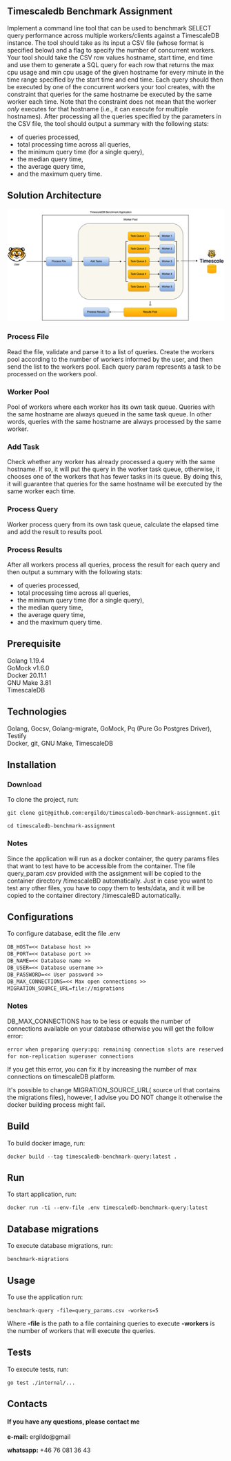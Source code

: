 ## Timescaledb Benchmark Assignment

Implement a command line tool that can be used to benchmark SELECT query performance across multiple workers/clients against a TimescaleDB instance. The tool should take as its input a CSV file (whose format is specified below) and a flag to specify the number of concurrent workers.
Your tool should take the CSV row values hostname, start time, end time and use them to
generate a SQL query for each row that returns the max cpu usage and min cpu usage of the given hostname for every minute in the time range specified by the start time and end time.
Each query should then be executed by one of the concurrent workers your tool creates, with the constraint that queries for the same hostname be executed by the same worker each time.
Note that the constraint does not mean that the worker _only_ executes for that hostname (i.e., it can execute for multiple hostnames).
After processing all the queries specified by the parameters in the CSV file, the tool should output a summary with the following stats:

* of queries processed,
* total processing time across all queries,
* the minimum query time (for a single query),
* the median query time,
* the average query time,
* and the maximum query time.

## Solution Architecture

![solution architecture diagram](timescaledb-benchmark-assignment-solution.png "Solution Architecture Diagram")

### Process File

Read the file, validate and parse it to a list of queries. Create the workers pool according to the number of workers informed by the user,  and then send the list to the workers pool. Each query param represents a task to be processed on the workers pool.

### Worker Pool
Pool of workers where each worker has its own task queue. Queries with the same hostname are always queued in the same task queue. In other words, queries with the same hostname are always processed by the same worker.

### Add Task

Check whether any worker has already processed a query with the same hostname. If so, it will put the query in the worker task queue, otherwise, it chooses one of the workers that has fewer tasks in its queue. By doing this, it will guarantee that queries for the same hostname will be executed by the same worker each time.

### Process Query

Worker process query from its own task queue, calculate the elapsed time and add the result to results pool.


### Process Results

After all workers process all queries, process the result for each query and then output a summary with the following stats:

* of queries processed,
* total processing time across all queries,
* the minimum query time (for a single query),
* the median query time,
* the average query time,
* and the maximum query time.

## Prerequisite
Golang  1.19.4<br/>
GoMock v1.6.0 <br/>
Docker 20.11.1<br/>
GNU Make 3.81<br/>
TimescaleDB<br/>

## Technologies
Golang, Gocsv, Golang-migrate, GoMock, Pq (Pure Go Postgres Driver), Testify<br/>
Docker, git, GNU Make, TimescaleDB<br/>

## Installation

### Download
To clone the project, run:

``` 
git clone git@github.com:ergildo/timescaledb-benchmark-assignment.git

```

``` 
cd timescaledb-benchmark-assignment

```

### Notes

Since the application will run as a docker container, the query params files that want to test have to be accessible from the container.
The file query_param.csv provided with the assignment will be copied to the container directory /timescaleBD automatically.
Just in case you want to test any other files, you have to copy them to tests/data, and it will be copied to the container directory /timescaleBD automatically.

## Configurations
To configure database, edit the file .env

``` 
DB_HOST=<< Database host >>
DB_PORT=<< Database port >>
DB_NAME=<< Database name >>
DB_USER=<< Database username >>
DB_PASSWORD=<< User password >>
DB_MAX_CONNECTIONS=<< Max open connections >>
MIGRATION_SOURCE_URL=file://migrations 

```

### Notes
DB_MAX_CONNECTIONS has to be less or equals the number of connections available on your database otherwise you will get the follow error:

``` 
error when preparing query:pq: remaining connection slots are reserved for non-replication superuser connections

```

If you get this error, you can fix it by increasing the number of max connections on timescaleDB platform. 

It's possible to change MIGRATION_SOURCE_URL( source url that contains the migrations files), however, I advise you DO NOT change it otherwise the docker building process might fail.

## Build
To build docker image, run:

``` 
docker build --tag timescaledb-benchmark-query:latest .

```

## Run
To start application, run: 

``` 
docker run -ti --env-file .env timescaledb-benchmark-query:latest

```

## Database migrations
To execute database migrations, run:

``` 
benchmark-migrations

```

## Usage
To use the application run:

``` 
benchmark-query -file=query_params.csv -workers=5

```

Where **-file** is the path to a file containing queries to execute **-workers** is the number of workers that will execute the queries.

## Tests
To execute tests, run:

``` 
go test ./internal/...

```

## Contacts
#### If you have any questions, please contact me

**e-mail:** ergildo@gmail<br/>

**whatsapp:** +46 76 081 36 43<br/>
